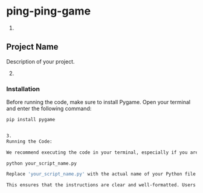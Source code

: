 # ping-ping-game

1. 
## Project Name

Description of your project.

2. 
### Installation

Before running the code, make sure to install Pygame. Open your terminal and enter the following command:

```bash
pip install pygame


3.
Running the Code:

We recommend executing the code in your terminal, especially if you are using Linux. Navigate to your project directory and use the following command:

python your_script_name.py

Replace 'your_script_name.py' with the actual name of your Python file.

This ensures that the instructions are clear and well-formatted. Users can easily copy and run the steps in their terminal. If you want to emphasize the command lines strongly, you can also use inline code syntax (surrounding with backticks).
